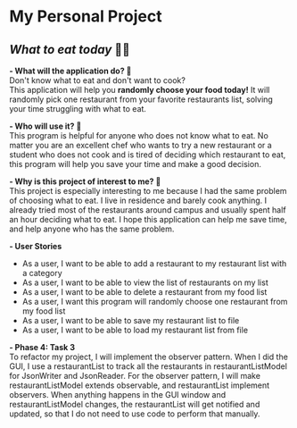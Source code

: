 # My Personal Project

## *What to eat today* 🍚🥢

**- What will the application do? 🍕** <br>
Don't know what to eat and don't want to cook? <br>
This application will help you **randomly choose your food today!**
It will randomly pick one restaurant from your favorite restaurants list, solving your time struggling with what to eat.

**- Who will use it? 🥦** <br>
This program is helpful for anyone who does not know what to eat. No matter you are an excellent chef who wants to try a
new restaurant or a student who does not cook and is tired of deciding which restaurant to eat, this program will help
you save your time and make a good decision.

**- Why is this project of interest to me? 🍤** <br>
This project is especially interesting to me because I had the same problem of choosing what to eat. I live in residence
and barely cook anything. I already tried most of the restaurants around campus and usually spent half an hour deciding
what to eat. I hope this application can help me save time, and help anyone who has the same problem.

**- User Stories** <br>

* As a user, I want to be able to add a restaurant to my restaurant list with a category
* As a user, I want to be able to view the list of restaurants on my list
* As a user, I want to be able to delete a restaurant from my food list
* As a user, I want this program will randomly choose one restaurant from my food list
* As a user, I want to be able to save my restaurant list to file
* As a user, I want to be able to load my restaurant list from file

**- Phase 4: Task 3** <br>
To refactor my project, I will implement the observer pattern. When I did the GUI, I use a restaurantList to track all
the restaurants in restaurantListModel for JsonWriter and JsonReader. For the observer pattern, I will make
restaurantListModel extends observable, and restaurantList implement observers. When anything happens in the GUI window
and restaurantListModel changes, the restaurantList will get notified and updated, so that I do not need to use code to
perform that manually. 


